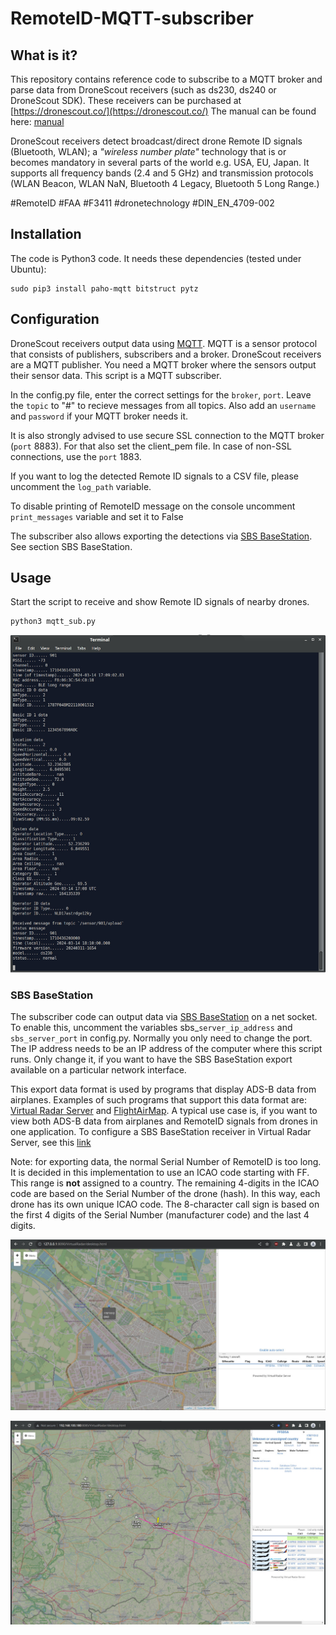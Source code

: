 # RemoteID-MQTT-subscriber

## What is it?
This repository contains reference code to subscribe to a MQTT broker and parse data from DroneScout receivers (such as ds230, ds240 or DroneScout SDK). These receivers can be purchased at [https://dronescout.co/](https://dronescout.co/) The manual can be found here: [manual](https://download.bluemark.io/ds230.pdf)

DroneScout receivers detect broadcast/direct drone Remote ID signals (Bluetooth, WLAN); a <em>"wireless number plate"</em> technology that is or becomes mandatory in several parts of the world e.g. USA, EU, Japan. It supports all frequency bands (2.4 and 5 GHz) and transmission protocols (WLAN Beacon, WLAN NaN, Bluetooth 4 Legacy, Bluetooth 5 Long Range.)

\#RemoteID \#FAA \#F3411 \#dronetechnology \#DIN_EN_4709-002

## Installation
The code is Python3 code. It needs these dependencies (tested under Ubuntu):

```
sudo pip3 install paho-mqtt bitstruct pytz
```

## Configuration
DroneScout receivers output data using [MQTT](https://en.wikipedia.org/wiki/MQTT). MQTT is a sensor protocol that consists of publishers, subscribers and a broker. DroneScout receivers are a MQTT publisher. You need a MQTT broker where the sensors output their sensor data. This script is a MQTT subscriber.

In the config.py file, enter the correct settings for the ``broker``, ``port``. Leave the ``topic`` to "#" to recieve messages from all topics. Also add an ``username`` and ``password`` if your MQTT broker needs it.

It is also strongly advised to use secure SSL connection to the MQTT broker (``port`` 8883). For that also set the client_pem file. In case of non-SSL connections, use the ``port`` 1883.

If you want to log the detected Remote ID signals to a CSV file, please uncomment the ``log_path`` variable.

To disable printing of RemoteID message on the console uncomment ``print_messages`` variable and set it to False

The subscriber also allows exporting the detections via [SBS BaseStation](http://woodair.net/sbs/article/barebones42_socket_data.htm). See section SBS BaseStation.

## Usage
Start the script to receive and show Remote ID signals of nearby drones.

```
python3 mqtt_sub.py
```

![Terminal_output](./img/terminal_output.jpg)

### SBS BaseStation
The subscriber code can output data via [SBS BaseStation](http://woodair.net/sbs/article/barebones42_socket_data.htm) on a net socket. To enable this, uncomment the variables sbs_``server_ip_address`` and ``sbs_server_port`` in config.py. Normally you only need to change the port. The IP address needs to be an IP address of the computer where this script runs. Only change it, if you want to have the SBS BaseStation export available on a particular network interface.

This export data format is used by programs that display ADS-B data from airplanes. Examples of such programs that support this data format are: [Virtual Radar Server](https://www.virtualradarserver.co.uk/) and [FlightAirMap](https://www.flightairmap.com/). A typical use case is, if you want to view both ADS-B data from airplanes and RemoteID signals from drones in one application. To configure a SBS BaseStation receiver in Virtual Radar Server, see this [link](https://www.virtualradarserver.co.uk/Documentation/WebServer/ReceiversOptions.aspx)

Note: for exporting data, the normal Serial Number of RemoteID is too long. It is decided in this implementation to use an ICAO code starting with FF. This range is **not** assigned to a country. The remaining 4-digits in the ICAO code are based on the Serial Number of the drone (hash). In this way, each drone has its own unique ICAO code. The 8-character call sign is based on the first 4 digits of the Serial Number (manufacturer code) and the last 4 digits.

![RemoteID_data_in_Virtual_Radar_Server](./img/virtual_radar_server_remote_id.jpg)

![RemoteID_data_in_Virtual_Radar_Server_2](./img/virtual_radar_server_remote_id_2.jpg)
